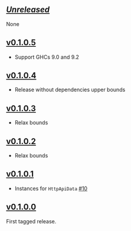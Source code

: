 ## [*Unreleased*](https://github.com/freckle/bcp47/compare/bcp47-orphans-v0.1.0.5...main)

None

## [v0.1.0.5](https://github.com/freckle/bcp47/compare/bcp47-orphans-v0.1.0.4...bcp47-orphans-v0.1.0.5)

- Support GHCs 9.0 and 9.2

## [v0.1.0.4](https://github.com/freckle/bcp47/compare/bcp47-orphans-v0.1.0.3...bcp47-orphans-v0.1.0.4)

- Release without dependencies upper bounds

## [v0.1.0.3](https://github.com/freckle/bcp47/compare/bcp47-orphans-v0.1.0.2...bcp47-orphans-v0.1.0.3)

- Relax bounds

## [v0.1.0.2](https://github.com/freckle/bcp47/compare/bcp47-orphans-v0.1.0.1...bcp47-orphans-v0.1.0.2)

- Relax bounds

## [v0.1.0.1](https://github.com/freckle/bcp47/compare/v0.1.0.0...bcp47-orphans-v0.1.0.1)

- Instances for `HttpApiData` [#10](https://github.com/freckle/bcp47/pull/10)

## [v0.1.0.0](https://github.com/freckle/bcp47/tree/v0.1.0.0)

First tagged release.
